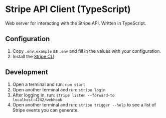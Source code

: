 # Stripe API Client (TypeScript)

Web server for interacting with the Stripe API. Written in TypeScript.

## Configuration

1. Copy `.env.example` as `.env` and fill in the values with your configuration.
2. Install the [Stripe CLI](https://stripe.com/docs/stripe-cli).

## Development

1. Open a terminal and run: `npm start`
2. Open another terminal and run: `stripe login`
3. After logging in, run: `stripe listen --forward-to localhost:4242/webhook`
4. Open another terminal and run: `stripe trigger --help` to see a list of
   Stripe events you can generate.

